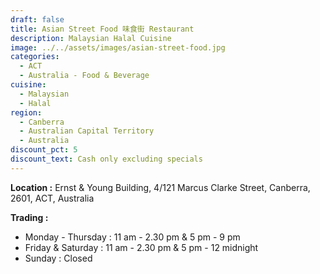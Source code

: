 ```yaml
---
draft: false
title: Asian Street Food 味食街 Restaurant
description: Malaysian Halal Cuisine
image: ../../assets/images/asian-street-food.jpg
categories:
  - ACT
  - Australia - Food & Beverage
cuisine:
  - Malaysian
  - Halal
region:
  - Canberra
  - Australian Capital Territory
  - Australia
discount_pct: 5
discount_text: Cash only excluding specials
---
```

**Location :** Ernst & Young Building, 4/121 Marcus Clarke Street, Canberra, 2601, ACT, Australia

**Trading :**

* Monday - Thursday : 11 am - 2.30 pm & 5 pm - 9 pm
* Friday & Saturday : 11 am - 2.30 pm & 5 pm - 12 midnight
* Sunday : Closed

